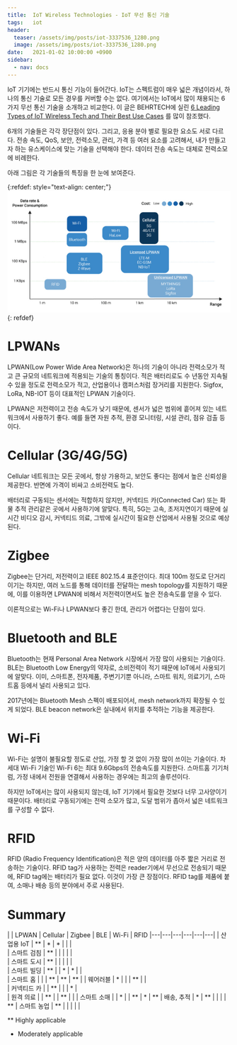 ```yaml
---
title:  IoT Wireless Technologies - IoT 무선 통신 기술
tags:   iot
header:
  teaser: /assets/img/posts/iot-3337536_1280.png
  image: /assets/img/posts/iot-3337536_1280.png
date:   2021-01-02 10:00:00 +0900
sidebar:
  - nav: docs
---
```


IoT 기기에는 반드시 통신 기능이 들어간다. IoT는 스펙트럼이 매우 넓은 개념이라서, 하나의 통신 기술로 모든 경우를 커버할 수는 없다. 여기에서는 IoT에서 많이 채용되는 6가지 무선 통신 기술을 소개하고 비교한다. 이 글은 BEHRTECH에 실린 [6 Leading Types of IoT Wireless Tech and Their Best Use Cases](https://behrtech.com/blog/6-leading-types-of-iot-wireless-tech-and-their-best-use-cases/) 를 많이 참조했다.

6개의 기술들은 각각 장단점이 있다. 그리고, 응용 분야 별로 필요한 요소도 서로 다르다. 전송 속도, QoS, 보안, 전력소모, 관리, 가격 등 여러 요소를 고려해서, 내가 만들고자 하는 유스케이스에 맞는 기술을 선택해야 한다. 데이터 전송 속도는 대체로 전력소모에 비례한다.

아래 그림은 각 기술들의 특징을 한 눈에 보여준다.

{:refdef: style="text-align: center;"}
![start](/assets/img/posts/iot-wireless-techs.jpg) 
{: refdef}

# LPWANs

LPWAN(Low Power Wide Area Network)은 하나의 기술이 아니라 전력소모가 적고 큰 규모의 네트워크에 적용되는 기술의 통칭이다. 적은 배터리로도 수 년동안 지속될 수 있을 정도로 전력소모가 적고, 산업용이나 캠퍼스처럼 장거리를 지원한다. Sigfox, LoRa, NB-IOT 등이 대표적인 LPWAN 기술이다.

LPWAN은 저전력이고 전송 속도가 낮기 때문에, 센서가 넓은 범위에 흩어져 있는 네트워크에서 사용하기 좋다. 예를 들면 자원 추적, 환경 모니터링, 시설 관리, 점유 검출 등이다.

# Cellular (3G/4G/5G)

Cellular 네트워크는 모든 곳에서, 항상 가용하고, 보안도 좋다는 점에서 높은 신뢰성을 제공한다. 반면에 가격이 비싸고 소비전력도 높다.

배터리로 구동되는 센서에는 적합하지 않지만, 커넥티드 카(Connected Car) 또는 화물 추적 관리같은 곳에서 사용하기에 알맞다. 특히, 5G는 고속, 초저지연이기 때문에 실시간 비디오 감시, 커넥티드 의료, 그밖에 실시간이 필요한 산업에서 사용될 것으로 예상된다. 

# Zigbee

Zigbee는 단거리, 저전력이고 IEEE 802.15.4 표준안이다. 최대 100m 정도로 단거리 이기는 하지만, 여러 노드를 통해 데이터를 전달하는 mesh topology를 지원하기 때문에, 이를 이용하면 LPWAN에 비해서 저전력이면서도 높은 전송속도를 얻을 수 있다. 

이론적으로는 Wi-Fi나 LPWAN보다 좋긴 한데, 관리가 어렵다는 단점이 있다.

# Bluetooth and BLE

Bluetooth는 현재 Personal Area Network 시장에서 가장 많이 사용되는 기술이다. BLE는 Bluetooth Low Energy의 약자로, 소비전력이 적기 때문에 IoT에서 사용되기에 알맞다. 이미, 스마트폰, 전자제품, 주변기기뿐 아니라, 스마트 워치, 의료기기, 스마트홈 등에서 널리 사용되고 있다.

2017년에는 Bluetooth Mesh 스펙이 배포되어서, mesh network까지 확장될 수 있게 되었다. BLE beacon network은 실내에서 위치를 추적하는 기능을 제공한다.

# Wi-Fi

Wi-Fi는 설명이 불필요할 정도로 산업, 가정 할 것 없이 가장 많이 쓰이는 기술이다. 차세대 Wi-Fi 기술인 Wi-Fi 6는 최대 9.6Gbps의 전송속도를 지원한다. 스마트홈 기기처럼, 가정 내에서 전원을 연결해서 사용하는 경우에는 최고의 솔루션이다. 

하지만 IoT에서는 많이 사용되지 않는데, IoT 기기에서 필요한 것보다 너무 고사양이기 때문이다. 배터리로 구동되기에는 전력 소모가 많고, 도달 범위가 좁아서 넓은 네트워크를 구성할 수 없다. 

# RFID

RFID (Radio Frequency Identification)은 적은 양의 데이터를 아주 짧은 거리로 전송하는 기술이다. RFID tag가 사용하는 전력은 reader기에서 무선으로 전송되기 때문에, RFID tag에는 배터리가 필요 없다. 이것이 가장 큰 장점이다. RFID tag를 제품에 붙여, 소매나 배송 등의 분야에서 주로 사용된다. 

# Summary

|   | LPWAN | Cellular | Zigbee | BLE | Wi-Fi | RFID 
|---|---|---|---|---|---|
| 산업용 IoT | ** | * | * |   |   |  
| 스마트 검침 | ** |   |   |   |   |  
| 스마트 도시 | ** |   |   |   |   |  
| 스마트 빌딩 | ** |   | * | * |   |  
| 스마트 홈  |   |   | ** | ** | ** |
| 웨어러블   | * |   |   | ** |   |  
| 커넥티드 카 |  | ** |   |   | * |   
| 원격 의료  |   | ** |   | ** |   |
| 스마트 소매 |   | * |   | ** | * | ** 
| 배송, 추적 | * | ** |   |   |   | **
| 스마트 농업 | ** |   |   |   |   |

** Highly applicable
* Moderately applicable
